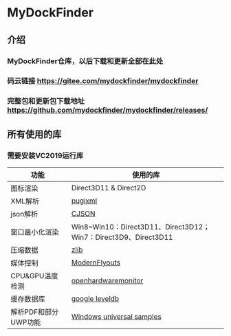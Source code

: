 # MyDockFinder

## **介绍**

### MyDockFinder仓库，以后下载和更新全部在此处 
### 码云链接 https://gitee.com/mydockfinder/mydockfinder 
### 完整包和更新包下载地址 https://github.com/mydockfinder/mydockfinder/releases/

## **所有使用的库**

### **需要安装VC2019运行库**

|功能|使用的库|
|--|--|
|图标渲染|Direct3D11 & Direct2D|
|XML解析|[pugixml](https://github.com/zeux/pugixml)|
|json解析|[CJSON](https://github.com/DaveGamble/cJSON) |
|窗口最小化渲染|Win8~Win10：Direct3D11、Direct3D12；Win7：Direct3D9、Direct3D11|
|压缩数据|[zlib](https://github.com/madler/zlib)|
|媒体控制|[ModernFlyouts](https://github.com/ModernFlyouts-Community/ModernFlyouts)|
|CPU&GPU温度检测|[openhardwaremonitor](https://github.com/openhardwaremonitor/openhardwaremonitor)|
|缓存数据库|[google leveldb](https://github.com/google/leveldb)|
|解析PDF和部分UWP功能|[Windows universal samples](https://github.com/microsoft/Windows-universal-samples)|
